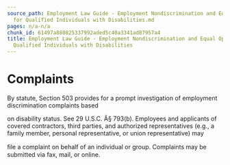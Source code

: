 ```yaml
---
source_path: Employment Law Guide - Employment Nondiscrimination and Equal Opportunity
  for Qualified Individuals with Disabilities.md
pages: n/a-n/a
chunk_id: 61497a880825337992aded5c40a3341ad87957a4
title: Employment Law Guide - Employment Nondiscrimination and Equal Opportunity for
  Qualified Individuals with Disabilities
---
```

# Complaints

By statute, Section 503 provides for a prompt investigation of employment discrimination complaints based

on disability status. See 29 U.S.C. Â§ 793(b). Employees and applicants of covered contractors, third parties, and authorized representatives (e.g., a family member, personal representative, or union representative) may

ﬁle a complaint on behalf of an individual or group. Complaints may be submitted via fax, mail, or online.
